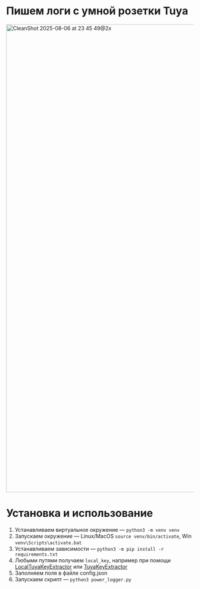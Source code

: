 # Пишем логи с умной розетки Tuya

<img width="2634" height="1256" alt="CleanShot 2025-08-06 at 23 45 49@2x" src="https://github.com/user-attachments/assets/f57d2838-68a6-4d8b-90b2-f83aab0adf0f" />

# Установка и использование

1. Устанавливаем виртуальное окружение — ```python3 -m venv venv```
2. Запускаем окружение — Linux/MacOS ```source venv/bin/activate```, Win ```venv\Scripts\activate.bat```
2. Устанавливаем зависимости — ```python3 -m pip install -r requirements.txt```
3. Любыми путями получаем ```local_key```, например при помощи [LocalTuyaKeyExtractor](https://github.com/HiveMindAutomation/LocalTuyaKeyExtractor) или [TuyaKeyExtractor](https://github.com/MarkWattTech/TuyaKeyExtractor)
4. Заполняем поля в файле config.json
5. Запускаем скрипт — ```python3 power_logger.py```

